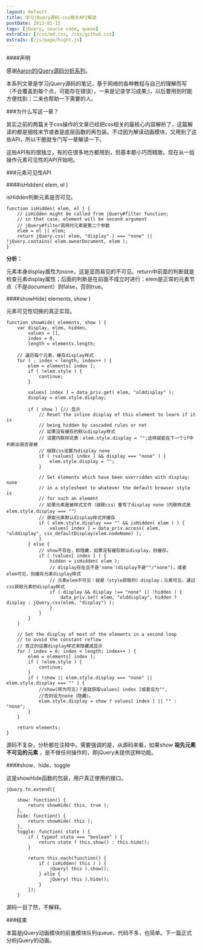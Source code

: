 ```yaml
---
layout: default
title: 学习jQuery源码-css相关API解读
postDate: 2013-01-15
tags: [jQuery, source code, queue]
extraCss: [/css/md.css, /css/github.css]
extraJs: [/js/page/hight.js]
---
```

####声明

感谢[Aaron的jQuery源码分析系列](http://www.cnblogs.com/aaronjs/p/3279314.html)。

本系列文章是学习jQuery源码的笔记，基于网络的各种教程与自己的理解而写（不会覆盖到每个点，可能存在错误），一来是记录学习成果;)，以后要用到时能方便找到；二来也帮助一下需要的人。

###为什么写这一章？

其实之前的两篇关于css操作的文章已经把css相关的最核心内容解析了，这篇解读的都是细枝末节或者是底层函数的再包装。不过因为解读动画模块，又用到了这些API，所以干脆就专门写一章解读一下。

这些API有的很独立，有的在很多地方都用到，但基本都小巧而精致。现在从一组操作元素可见性的API开始吧。

###元素可见性API

####isHidden( elem, el )

isHidden判断元素是否可见。

    function isHidden( elem, el ) {
        // isHidden might be called from jQuery#filter function;
        // in that case, element will be second argument
        // jQuery#filter调用时元素是第二个参数
        elem = el || elem;
        return jQuery.css( elem, "display" ) === "none" || !jQuery.contains( elem.ownerDocument, elem );
    }

**分析：**

元素本身display属性为none，这是显而易见的不可见。return中前面的判断就是检查元素display属性；后面的判断是在前面不成立时进行：elem是正常的元素节点（不是document）则false，否则true。


####showHide( elements, show )

元素可见性切换的真正实现。

	function showHide( elements, show ) {
	    var display, elem, hidden,
            values = [],
            index = 0,
            length = elements.length;

        // 遍历每个元素，缓存display样式
        for ( ; index < length; index++ ) {
            elem = elements[ index ];
            if ( !elem.style ) {
                continue;
            }

            values[ index ] = data_priv.get( elem, "olddisplay" );
            display = elem.style.display;

            if ( show ) {// 显示
                // Reset the inline display of this element to learn if it is
                // being hidden by cascaded rules or not
                // 如果没有缓存的默认display样式
                // 设置内联样式表：elem.style.display = "";这样就能在下一个if中判断出是否是被
                // 级联css设置为display none
                if ( !values[ index ] && display === "none" ) {
                    elem.style.display = "";
                }

                // Set elements which have been overridden with display: none
                // in a stylesheet to whatever the default browser style is
                // for such an element
                // 如果元素是被样式文件（级联css）重写了display none（内联样式是elem.style.display === ""）
                // 获取元素默认display样式并缓存
                if ( elem.style.display === "" && isHidden( elem ) ) {
                    values[ index ] = data_priv.access( elem, "olddisplay", css_defaultDisplay(elem.nodeName) );
                }
            } else {
                // show不存在，即隐藏，如果没有缓存默认display，则缓存。
                if ( !values[ index ] ) {
                    hidden = isHidden( elem );
                    // display存在且不是'none'(display不是""/"none")，或者elem可见，则缓存元素display样式
                    // 元素elem不可见：就是（style获取的）display；元素可见，通过css获取元素的display样式
                    if ( display && display !== "none" || !hidden ) {
                        data_priv.set( elem, "olddisplay", hidden ? display : jQuery.css(elem, "display") );
                    }
                }
            }
        }

        // Set the display of most of the elements in a second loop
        // to avoid the constant reflow
        // 真正的设置display样式来隐藏或显示
        for ( index = 0; index < length; index++ ) {
            elem = elements[ index ];
            if ( !elem.style ) {
                continue;
            }
            if ( !show || elem.style.display === "none" || elem.style.display === "" ) {
                //show(转为可见)？是就获取values[ index ]或者设为"",
                //否则设为none（隐藏）。
                elem.style.display = show ? values[ index ] || "" : "none";
            }
        }

        return elements;
	}

源码不复杂，分析都在注释中。需要强调的是，从源码来看，如果show **祖先元素不可见的元素** ，是不做任何操作的，即jQuery未提供这种功能。

####show、hide、toggle

这是showHide函数的包装，用户真正使用的接口。

	jQuery.fn.extend({

		show: function() {
		    return showHide( this, true );
	    },
	    hide: function() {
	        return showHide( this );
	    },
	    toggle: function( state ) {
	        if ( typeof state === "boolean" ) {
	            return state ? this.show() : this.hide();
	        }

	        return this.each(function() {
	            if ( isHidden( this ) ) {
	                jQuery( this ).show();
	            } else {
	                jQuery( this ).hide();
	            }
	        });
		}

源码一目了然，不解释。



###结束

本篇是jQuery动画模块的前置模块队列queue，代码不多，也简单。下一篇正式分析jQuery的动画。